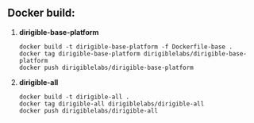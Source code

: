 ## Docker build:

1. **dirigible-base-platform**
    ```
    docker build -t dirigible-base-platform -f Dockerfile-base .
    docker tag dirigible-base-platform dirigiblelabs/dirigible-base-platform
    docker push dirigiblelabs/dirigible-base-platform
    ```

1. **dirigible-all**
    ```
    docker build -t dirigible-all .
    docker tag dirigible-all dirigiblelabs/dirigible-all
    docker push dirigiblelabs/dirigible-all
    ```
